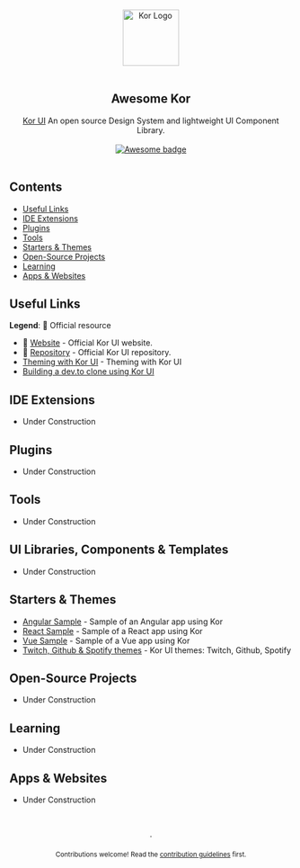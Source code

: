 <p align="center">
  <br />
  <img width="100" src="https://cdn-images-1.medium.com/fit/c/200/200/1*2RYaNNTSGrXwNaDlj_BHQQ@2x.png" alt="Kor Logo">
  <br />
  <br />
</p>

<h2 align="center">Awesome Kor</h2>

<p align="center">
  <a href="https://kor-ui.com/">Kor UI</a> An open source Design System and lightweight UI Component Library.
  <br />
  <br />
  <a href="https://github.com/sindresorhus/awesome">
    <img src="https://cdn.rawgit.com/sindresorhus/awesome/d7305f38d29fed78fa85652e3a63e154dd8e8829/media/badge.svg" alt="Awesome badge">
  </a>
  <br />
  <br />
</p>

## Contents

- [Useful Links](#useful-links)
- [IDE Extensions](#ide-extensions)
- [Plugins](#plugins)
- [Tools](#tools)
- [Starters & Themes](#starters--themes)
- [Open-Source Projects](#open-source-projects)
- [Learning](#learning)
- [Apps & Websites](#apps--websites)

## Useful Links

**Legend**: 💙 Official resource

- 💙 [Website](https://kor-ui.com/) - Official Kor UI website.
- 💙 [Repository](https://github.com/kor-ui/kor) - Official Kor UI repository.
- [Theming with Kor UI](https://levelup.gitconnected.com/theming-with-kor-ui-1a843b27bbda) - Theming with Kor UI
- [Building a dev.to clone using Kor UI](https://medium.com/javascript-in-plain-english/building-a-dev-to-clone-using-kor-ui-8eb9347cf3b6)
## IDE Extensions

- Under Construction

## Plugins

- Under Construction

## Tools

- Under Construction

## UI Libraries, Components & Templates

- Under Construction

## Starters & Themes

- [Angular Sample](https://stackblitz.com/edit/kor-ui-angular) - Sample of an Angular app using Kor
- [React Sample](https://stackblitz.com/edit/kor-ui-react) - Sample of a React app using Kor
- [Vue Sample](https://stackblitz.com/edit/kor-ui-vue) - Sample of a Vue app using Kor
- [Twitch, Github & Spotify themes](https://dev.to/eduferfer/kor-ui-themes-1-twitch-github-spotify-2i8e) - Kor UI themes: Twitch, Github, Spotify

## Open-Source Projects

- Under Construction

## Learning

- Under Construction

## Apps & Websites

- Under Construction

<p align="center">
  <br />
  <br />
  ·
  <br />
  <br />
  <sub>Contributions welcome! Read the <a href="contributing.md">contribution guidelines</a> first.</sub>
</p>
